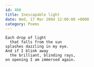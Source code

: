```yaml
---
id: 466
title: Inescapable light
date: Wed, 17 Mar 2004 12:00:00 +0000
category: Poems
---
```


    Each drop of light  
      that falls from the sun  
    splashes dazzling in my eye.  
    And if I blink away  
      the brilliant, blinding rays,  
    on opening I am immersed again.



